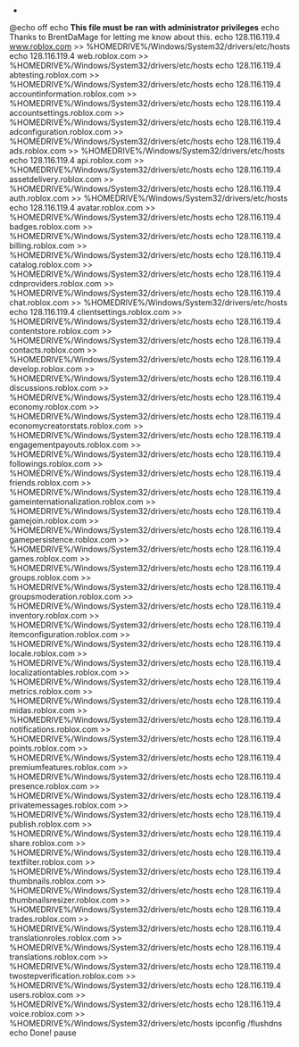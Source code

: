 - 
@echo off
echo **This file must be ran with administrator privileges**
echo Thanks to BrentDaMage for letting me know about this.
echo 128.116.119.4 www.roblox.com >> %HOMEDRIVE%/Windows/System32/drivers/etc/hosts
echo 128.116.119.4 web.roblox.com >> %HOMEDRIVE%/Windows/System32/drivers/etc/hosts
echo 128.116.119.4 abtesting.roblox.com >> %HOMEDRIVE%/Windows/System32/drivers/etc/hosts
echo 128.116.119.4 accountinformation.roblox.com >> %HOMEDRIVE%/Windows/System32/drivers/etc/hosts
echo 128.116.119.4 accountsettings.roblox.com >> %HOMEDRIVE%/Windows/System32/drivers/etc/hosts
echo 128.116.119.4 adconfiguration.roblox.com >> %HOMEDRIVE%/Windows/System32/drivers/etc/hosts
echo 128.116.119.4 ads.roblox.com >> %HOMEDRIVE%/Windows/System32/drivers/etc/hosts
echo 128.116.119.4 api.roblox.com >> %HOMEDRIVE%/Windows/System32/drivers/etc/hosts
echo 128.116.119.4 assetdelivery.roblox.com >> %HOMEDRIVE%/Windows/System32/drivers/etc/hosts
echo 128.116.119.4 auth.roblox.com >> %HOMEDRIVE%/Windows/System32/drivers/etc/hosts
echo 128.116.119.4 avatar.roblox.com >> %HOMEDRIVE%/Windows/System32/drivers/etc/hosts
echo 128.116.119.4 badges.roblox.com >> %HOMEDRIVE%/Windows/System32/drivers/etc/hosts
echo 128.116.119.4 billing.roblox.com >> %HOMEDRIVE%/Windows/System32/drivers/etc/hosts
echo 128.116.119.4 catalog.roblox.com >> %HOMEDRIVE%/Windows/System32/drivers/etc/hosts
echo 128.116.119.4 cdnproviders.roblox.com >> %HOMEDRIVE%/Windows/System32/drivers/etc/hosts
echo 128.116.119.4 chat.roblox.com >> %HOMEDRIVE%/Windows/System32/drivers/etc/hosts
echo 128.116.119.4 clientsettings.roblox.com >> %HOMEDRIVE%/Windows/System32/drivers/etc/hosts
echo 128.116.119.4 contentstore.roblox.com >> %HOMEDRIVE%/Windows/System32/drivers/etc/hosts
echo 128.116.119.4 contacts.roblox.com >> %HOMEDRIVE%/Windows/System32/drivers/etc/hosts
echo 128.116.119.4 develop.roblox.com >> %HOMEDRIVE%/Windows/System32/drivers/etc/hosts
echo 128.116.119.4 discussions.roblox.com >> %HOMEDRIVE%/Windows/System32/drivers/etc/hosts
echo 128.116.119.4 economy.roblox.com >> %HOMEDRIVE%/Windows/System32/drivers/etc/hosts
echo 128.116.119.4 economycreatorstats.roblox.com >> %HOMEDRIVE%/Windows/System32/drivers/etc/hosts
echo 128.116.119.4 engagementpayouts.roblox.com >> %HOMEDRIVE%/Windows/System32/drivers/etc/hosts
echo 128.116.119.4 followings.roblox.com >> %HOMEDRIVE%/Windows/System32/drivers/etc/hosts
echo 128.116.119.4 friends.roblox.com >> %HOMEDRIVE%/Windows/System32/drivers/etc/hosts
echo 128.116.119.4 gameinternationalization.roblox.com >> %HOMEDRIVE%/Windows/System32/drivers/etc/hosts
echo 128.116.119.4 gamejoin.roblox.com >> %HOMEDRIVE%/Windows/System32/drivers/etc/hosts
echo 128.116.119.4 gamepersistence.roblox.com >> %HOMEDRIVE%/Windows/System32/drivers/etc/hosts
echo 128.116.119.4 games.roblox.com >> %HOMEDRIVE%/Windows/System32/drivers/etc/hosts
echo 128.116.119.4 groups.roblox.com >> %HOMEDRIVE%/Windows/System32/drivers/etc/hosts
echo 128.116.119.4 groupsmoderation.roblox.com >> %HOMEDRIVE%/Windows/System32/drivers/etc/hosts
echo 128.116.119.4 inventory.roblox.com >> %HOMEDRIVE%/Windows/System32/drivers/etc/hosts
echo 128.116.119.4 itemconfiguration.roblox.com >> %HOMEDRIVE%/Windows/System32/drivers/etc/hosts
echo 128.116.119.4 locale.roblox.com >> %HOMEDRIVE%/Windows/System32/drivers/etc/hosts
echo 128.116.119.4 localizationtables.roblox.com >> %HOMEDRIVE%/Windows/System32/drivers/etc/hosts
echo 128.116.119.4 metrics.roblox.com >> %HOMEDRIVE%/Windows/System32/drivers/etc/hosts
echo 128.116.119.4 midas.roblox.com >> %HOMEDRIVE%/Windows/System32/drivers/etc/hosts
echo 128.116.119.4 notifications.roblox.com >> %HOMEDRIVE%/Windows/System32/drivers/etc/hosts
echo 128.116.119.4 points.roblox.com >> %HOMEDRIVE%/Windows/System32/drivers/etc/hosts
echo 128.116.119.4 premiumfeatures.roblox.com >> %HOMEDRIVE%/Windows/System32/drivers/etc/hosts
echo 128.116.119.4 presence.roblox.com >> %HOMEDRIVE%/Windows/System32/drivers/etc/hosts
echo 128.116.119.4 privatemessages.roblox.com >> %HOMEDRIVE%/Windows/System32/drivers/etc/hosts
echo 128.116.119.4 publish.roblox.com >> %HOMEDRIVE%/Windows/System32/drivers/etc/hosts
echo 128.116.119.4 share.roblox.com >> %HOMEDRIVE%/Windows/System32/drivers/etc/hosts
echo 128.116.119.4 textfilter.roblox.com >> %HOMEDRIVE%/Windows/System32/drivers/etc/hosts
echo 128.116.119.4 thumbnails.roblox.com >> %HOMEDRIVE%/Windows/System32/drivers/etc/hosts
echo 128.116.119.4 thumbnailsresizer.roblox.com >> %HOMEDRIVE%/Windows/System32/drivers/etc/hosts
echo 128.116.119.4 trades.roblox.com >> %HOMEDRIVE%/Windows/System32/drivers/etc/hosts
echo 128.116.119.4 translationroles.roblox.com >> %HOMEDRIVE%/Windows/System32/drivers/etc/hosts
echo 128.116.119.4 translations.roblox.com >> %HOMEDRIVE%/Windows/System32/drivers/etc/hosts
echo 128.116.119.4 twostepverification.roblox.com >> %HOMEDRIVE%/Windows/System32/drivers/etc/hosts
echo 128.116.119.4 users.roblox.com >> %HOMEDRIVE%/Windows/System32/drivers/etc/hosts
echo 128.116.119.4 voice.roblox.com >> %HOMEDRIVE%/Windows/System32/drivers/etc/hosts
ipconfig /flushdns
echo Done!
pause
